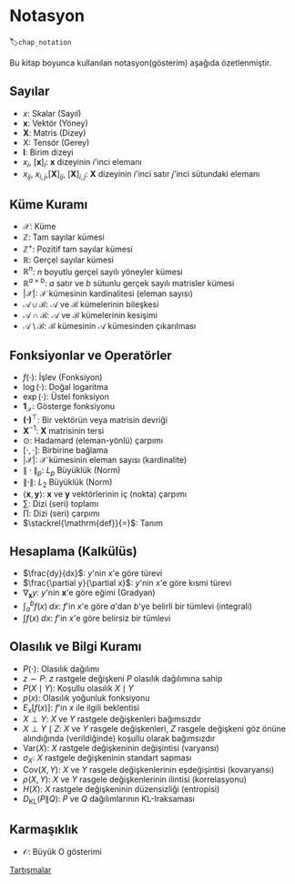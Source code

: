 # Notasyon
:label:`chap_notation`

Bu kitap boyunca kullanılan notasyon(gösterim) aşağıda özetlenmiştir.


## Sayılar


* $x$: Skalar (Sayıl)
* $\mathbf{x}$: Vektör (Yöney)
* $\mathbf{X}$: Matris (Dizey)
* $\mathsf{X}$: Tensör (Gerey)
* $\mathbf{I}$: Birim dizeyi
* $x_i$, $[\mathbf{x}]_i$: $\mathbf{x}$ dizeyinin $i$'inci elemanı
* $x_{ij}$, $x_{i,j}$,$[\mathbf{X}]_{ij}$, $[\mathbf{X}]_{i,j}$: $\mathbf{X}$ dizeyinin $i$'inci satır $j$'inci sütundaki elemanı



## Küme Kuramı


* $\mathcal{X}$: Küme
* $\mathbb{Z}$: Tam sayılar kümesi
* $\mathbb{Z}^+$: Pozitif tam sayılar kümesi
* $\mathbb{R}$: Gerçel sayılar kümesi
* $\mathbb{R}^n$: $n$ boyutlu gerçel sayılı yöneyler kümesi
* $\mathbb{R}^{a\times b}$: $a$ satır ve $b$ sütunlu gerçek sayılı matrisler kümesi
* $|\mathcal{X}|$: $\mathcal{X}$ kümesinin kardinalitesi (eleman sayısı)
* $\mathcal{A}\cup\mathcal{B}$: $\mathcal{A}$ ve $\mathcal{B}$ kümelerinin bileşkesi
* $\mathcal{A}\cap\mathcal{B}$: $\mathcal{A}$ ve $\mathcal{B}$ kümelerinin kesişimi
* $\mathcal{A}\setminus\mathcal{B}$: $\mathcal{B}$ kümesinin $\mathcal{A}$ kümesinden çıkarılması


## Fonksiyonlar ve Operatörler


* $f(\cdot)$: İşlev (Fonksiyon)
* $\log(\cdot)$: Doğal logaritma
* $\exp(\cdot)$: Üstel fonksiyon
* $\mathbf{1}_\mathcal{X}$: Gösterge fonksiyonu
* $\mathbf{(\cdot)}^\top$: Bir vektörün veya matrisin devriği
* $\mathbf{X}^{-1}$: $\mathbf{X}$ matrisinin tersi
* $\odot$: Hadamard (eleman-yönlü) çarpımı
* $[\cdot, \cdot]$: Birbirine bağlama
* $\lvert \mathcal{X} \rvert$: $\mathcal{X}$ kümesinin eleman sayısı (kardinalite)
* $\|\cdot\|_p$: $L_p$ Büyüklük (Norm)
* $\|\cdot\|$: $L_2$ Büyüklük (Norm)
* $\langle \mathbf{x}, \mathbf{y} \rangle$: $\mathbf{x}$ ve $\mathbf{y}$ vektörlerinin iç (nokta) çarpımı
* $\sum$: Dizi (seri) toplamı
* $\prod$: Dizi (seri) çarpımı
* $\stackrel{\mathrm{def}}{=}$: Tanım

## Hesaplama (Kalkülüs)

* $\frac{dy}{dx}$: $y$'nin $x$'e göre türevi
* $\frac{\partial y}{\partial x}$: $y$'nin $x$'e göre kısmi türevi
* $\nabla_{\mathbf{x}} y$:   $y$'nin $\mathbf{x}$'e göre eğimi (Gradyan)
* $\int_a^b f(x) \;dx$: $f$'in $x$'e göre $a$'dan $b$'ye belirli bir tümlevi (integrali)
* $\int f(x) \;dx$:  $f$'in $x$'e göre belirsiz bir tümlevi

## Olasılık ve Bilgi Kuramı

* $P(\cdot)$: Olasılık dağılımı
* $z \sim P$: $z$ rastgele değişkeni $P$ olasılık dağılımına sahip
* $P(X \mid Y)$: Koşullu olasılık $X \mid Y$
* $p(x)$: Olasılık yoğunluk fonksiyonu
* ${E}_{x} [f(x)]$: $f$'in $x$ ile ilgili beklentisi
* $X \perp Y$: $X$ ve $Y$ rastgele değişkenleri bağımsızdır
* $X \perp Y \mid Z$: $X$ ve $Y$ rasgele değişkenleri, $Z$ rasgele değişkeni göz önüne alındığında (verildiğinde) koşullu olarak bağımsızdır
* $\mathrm{Var}(X)$: $X$ rastgele değişkeninin değişintisi (varyansı)
* $\sigma_X$: $X$ rastgele değişkeninin standart sapması
* $\mathrm{Cov}(X, Y)$: $X$ ve $Y$ rasgele değişkenlerinin eşdeğişintisi (kovaryansı)
* $\rho(X, Y)$: $X$ ve $Y$ rasgele değişkenlerinin ilintisi (korrelasyonu)
* $H(X)$: $X$ rastgele değişkeninin düzensizliği (entropisi)
* $D_{\mathrm{KL}}(P\|Q)$: $P$ ve $Q$ dağılımlarının KL-Iraksaması



## Karmaşıklık

* $\mathcal{O}$: Büyük O gösterimi


[Tartışmalar](https://discuss.d2l.ai/t/25)
